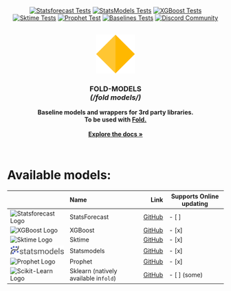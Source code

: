 <p align="center">
  <a href="https://github.com/dream-faster/fold-models/actions/workflows/test-statsforecast.yaml"><img alt="Statsforecast Tests" src="https://github.com/dream-faster/fold-models/actions/workflows/test-statsforecast.yaml/badge.svg"/></a>
  <a href="https://github.com/dream-faster/fold-models/actions/workflows/test-statsmodels.yaml"><img alt="StatsModels Tests" src="https://github.com/dream-faster/fold-models/actions/workflows/test-statsmodels.yaml/badge.svg"/></a>
  <a href="https://github.com/dream-faster/fold-models/actions/workflows/test-xgboost.yaml"><img alt="XGBoost Tests" src="https://github.com/dream-faster/fold-models/actions/workflows/test-xgboost.yaml/badge.svg"/></a>
  <a href="https://github.com/dream-faster/fold-models/actions/workflows/test-sktime.yaml"><img alt="Sktime Tests" src="https://github.com/dream-faster/fold-models/actions/workflows/test-sktime.yaml/badge.svg"/></a>
  <a href="https://github.com/dream-faster/fold-models/actions/workflows/test-prophet.yaml"><img alt="Prophet Test" src="https://github.com/dream-faster/fold-models/actions/workflows/test-prophet.yaml/badge.svg"/></a>
  <a href="https://github.com/dream-faster/fold-models/actions/workflows/test-baselines.yaml"><img alt="Baselines Tests" src="https://github.com/dream-faster/fold-models/actions/workflows/test-baselines.yaml/badge.svg"/></a>
  <a href="https://discord.gg/EKJQgfuBpE"><img alt="Discord Community" src="https://img.shields.io/badge/Discord-%235865F2.svg?logo=discord&logoColor=white"></a>
</p>

<!-- PROJECT LOGO -->

<br />
<div align="center">
  <a href="https://dream-faster.github.io/fold/">
    <img src="https://raw.githubusercontent.com/dream-faster/fold-models/main/docs/images/logo.svg" alt="Logo" width="90" >
  </a>
<h3 align="center"><b>FOLD-MODELS</b><br> <i>(/fold models/)</i></h3>
  <p align="center">
    <b>Baseline models and wrappers for 3rd party libraries.
    <br/>To be used with  <a href='https://github.com/dream-faster/fold'>Fold.</a> </b><br>
    <br/>
    <a href="https://dream-faster.github.io/fold-models/"><strong>Explore the docs »</strong></a>
  </p>
</div>
<br />

# Available models:


|                                                                                                                                                                                                                                             | Name                                  |                                                         Link | Supports Online updating |
| :-------------------------------------------------------------------------------------------------------------------------------------------------------------------------------------------------------------------------------------------- | :-------------------------------------- | -------------------------------------------------------------: | -------------------------- |
| <img alt='Statsforecast Logo' src='https://raw.githubusercontent.com/Nixtla/neuralforecast/main/nbs/imgs_indx/logo_mid.png' height=64>                                                                                                      | StatsForecast                         |            [GitHub](https://github.com/Nixtla/statsforecast) | - [ ]                    |
| <img alt='XGBoost Logo' src='https://camo.githubusercontent.com/0ea6e7814dd771f740509bbb668d251d485a6e21f12e287be7cc2275e0eab1d1/68747470733a2f2f7867626f6f73742e61692f696d616765732f6c6f676f2f7867626f6f73742d6c6f676f2e737667' height=64> | XGBoost                               |                    [GitHub](https://github.com/dmlc/xgboost) | - [x]                    |
| <img alt='Sktime Logo' src='https://github.com/sktime/sktime/raw/main/docs/source/images/sktime-logo.jpg?raw=true' height=64>                                                                                                               | Sktime                                |                   [GitHub](https://github.com/sktime/sktime) | - [x]                    |
| <img alt='Statsmodels Logo' src='https://github.com/statsmodels/statsmodels/raw/main/docs/source/images/statsmodels-logo-v2-horizontal.svg' width=160>                                                                                      | Statsmodels                           |         [GitHub](https://github.com/statsmodels/statsmodels) | - [x]                    |
| <img alt='Prophet Logo' src='https://miro.medium.com/v2/resize:fit:964/0*tVCene42rgUTNv9Q.png' width=160>                                                                                                                                   | Prophet                               |                [GitHub](https://github.com/facebook/prophet) | - [x]                    |
| <img alt='Scikit-Learn Logo' src='https://raw.githubusercontent.com/scikit-learn/scikit-learn/main/doc/logos/scikit-learn-logo.png' width=160>                                                                                              | Sklearn (natively available in`fold`) | [GitHub](https://github.com/scikit-learn/scikit-learn)<br /> | - [ ] (some)             |
